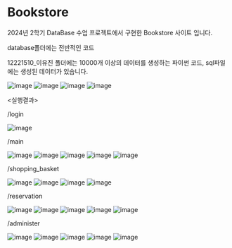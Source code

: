 # Bookstore

2024년 2학기 DataBase 수업 프로젝트에서 구현한 Bookstore 사이트 입니다.

database폴더에는 전반적인 코드

12221510_이유진 폴더에는 10000개 이상의 데이터를 생성하는 파이썬 코드, sql파일에는 생성된 데이터가 있습니다.

<ERD>

![image](https://github.com/user-attachments/assets/107313b7-f6d7-4f48-bb1d-928f5546b3cc)
![image](https://github.com/user-attachments/assets/ff8a8f04-2cad-4cab-82f1-777c8434c6c7)
![image](https://github.com/user-attachments/assets/4a33d7b3-64d7-415f-8384-cf81d3a3de90)
![image](https://github.com/user-attachments/assets/7581bf57-dc4c-478a-9423-1afeb0744e4f)

<실행결과>

/login

![image](https://github.com/user-attachments/assets/aa0252a5-9baf-4ed0-89cf-dbaf7e1ff810)

/main

![image](https://github.com/user-attachments/assets/66e6b5f8-f204-41c3-b934-e856432d651d)
![image](https://github.com/user-attachments/assets/1da36aa4-0944-4d3c-921a-49b77e3eac0f)
![image](https://github.com/user-attachments/assets/9d898e39-cdd7-40c6-bcc2-8b344ef2299c)
![image](https://github.com/user-attachments/assets/4af64fed-8e80-4a70-ab68-40ea7a936860)
![image](https://github.com/user-attachments/assets/63a2f640-f73c-48fe-b7b3-71d84f2aaa78)

/shopping_basket

![image](https://github.com/user-attachments/assets/6381ade9-baf2-41b0-a334-7349184208c8)
![image](https://github.com/user-attachments/assets/e40910d8-5205-4f35-832d-b8d299bede6f)
![image](https://github.com/user-attachments/assets/b92dc929-0be3-4ab0-a2e5-64ea7be869f4)
![image](https://github.com/user-attachments/assets/35121e13-dd8b-41a0-a63c-ba7f8ec61d25)

/reservation

![image](https://github.com/user-attachments/assets/0e197689-ead4-4ea8-b8b3-f7d28c82a1a7)
![image](https://github.com/user-attachments/assets/2abfeac0-4531-45a3-883b-327e2632f602)
![image](https://github.com/user-attachments/assets/d32d623c-186f-4d0a-b3fa-9ab4cdfdd6e4)
![image](https://github.com/user-attachments/assets/7068f2a5-1d26-44dc-bc21-79afbd662d99)
![image](https://github.com/user-attachments/assets/40b01d0c-f57b-46c4-b970-2191879aee0b)

/administer

![image](https://github.com/user-attachments/assets/aa87e885-3a25-4cbe-ac7a-805099754a67)
![image](https://github.com/user-attachments/assets/4dc2c847-30ed-4b41-b7db-f23ae8e64513)
![image](https://github.com/user-attachments/assets/4ab98ad3-ba7e-4462-9fc1-ecea6534fd35)
![image](https://github.com/user-attachments/assets/0b5b6413-1ccf-4956-bdbe-3d0993283eca)
![image](https://github.com/user-attachments/assets/0b1645dd-5896-47f4-95f6-20f76acc0562)
